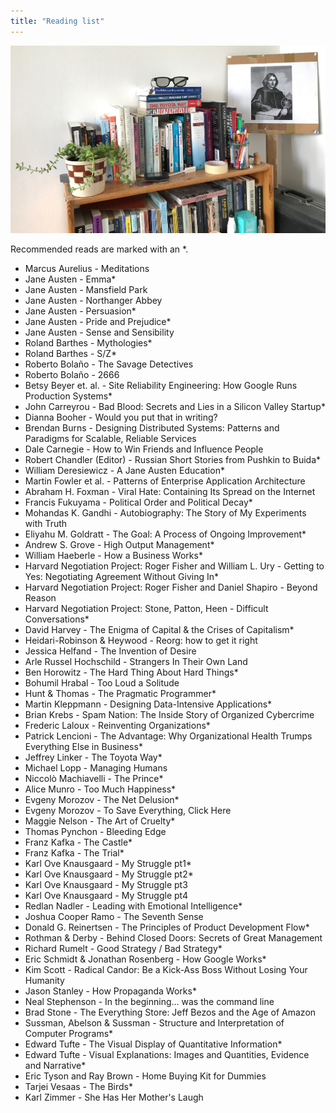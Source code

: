 ```yaml
---
title: "Reading list"
---
```


<div id="image-gallery">
  <img src="/assets/img/bookshelf.jpg">
</div>

Recommended reads are marked with an \*.

* Marcus Aurelius - Meditations
* Jane Austen - Emma\*
* Jane Austen - Mansfield Park
* Jane Austen - Northanger Abbey
* Jane Austen - Persuasion\*
* Jane Austen - Pride and Prejudice\*
* Jane Austen - Sense and Sensibility
* Roland Barthes - Mythologies\*
* Roland Barthes - S/Z\*
* Roberto Bolaño - The Savage Detectives
* Roberto Bolaño - 2666
* Betsy Beyer et. al. - Site Reliability Engineering: How Google Runs Production Systems\*
* John Carreyrou - Bad Blood: Secrets and Lies in a Silicon Valley Startup\*
* Dianna Booher - Would you put that in writing?
* Brendan Burns - Designing Distributed Systems: Patterns and Paradigms for Scalable, Reliable Services
* Dale Carnegie - How to Win Friends and Influence People
* Robert Chandler (Editor) - Russian Short Stories from Pushkin to Buida\*
* William Deresiewicz - A Jane Austen Education\*
* Martin Fowler et al. - Patterns of Enterprise Application Architecture
* Abraham H. Foxman - Viral Hate: Containing Its Spread on the Internet
* Francis Fukuyama - Political Order and Political Decay\*
* Mohandas K. Gandhi - Autobiography: The Story of My Experiments with Truth
* Eliyahu M. Goldratt - The Goal: A Process of Ongoing Improvement\*
* Andrew S. Grove - High Output Management\*
* William Haeberle - How a Business Works\*
* Harvard Negotiation Project: Roger Fisher and William L. Ury - Getting to Yes: Negotiating Agreement Without Giving In\*
* Harvard Negotiation Project: Roger Fisher and Daniel Shapiro - Beyond Reason
* Harvard Negotiation Project: Stone, Patton, Heen - Difficult Conversations\*
* David Harvey - The Enigma of Capital & the Crises of Capitalism\*
* Heidari-Robinson & Heywood - Reorg: how to get it right
* Jessica Helfand - The Invention of Desire
* Arle Russel Hochschild - Strangers In Their Own Land
* Ben Horowitz - The Hard Thing About Hard Things\*
* Bohumil Hrabal - Too Loud a Solitude
* Hunt & Thomas - The Pragmatic Programmer\*
* Martin Kleppmann - Designing Data-Intensive Applications\*
* Brian Krebs - Spam Nation: The Inside Story of Organized Cybercrime
* Frederic Laloux - Reinventing Organizations\*
* Patrick Lencioni - The Advantage: Why Organizational Health Trumps Everything Else in Business\*
* Jeffrey Linker - The Toyota Way\*
* Michael Lopp - Managing Humans
* Niccolò Machiavelli - The Prince\*
* Alice Munro - Too Much Happiness\*
* Evgeny Morozov - The Net Delusion\*
* Evgeny Morozov - To Save Everything, Click Here
* Maggie Nelson - The Art of Cruelty\*
* Thomas Pynchon - Bleeding Edge
* Franz Kafka - The Castle\*
* Franz Kafka - The Trial\*
* Karl Ove Knausgaard - My Struggle pt1\*
* Karl Ove Knausgaard - My Struggle pt2\*
* Karl Ove Knausgaard - My Struggle pt3
* Karl Ove Knausgaard - My Struggle pt4
* Redlan Nadler - Leading with Emotional Intelligence\*
* Joshua Cooper Ramo - The Seventh Sense
* Donald G. Reinertsen - The Principles of Product Development Flow\*
* Rothman & Derby - Behind Closed Doors: Secrets of Great Management
* Richard Rumelt - Good Strategy / Bad Strategy\*
* Eric Schmidt & Jonathan Rosenberg - How Google Works\*
* Kim Scott - Radical Candor: Be a Kick-Ass Boss Without Losing Your Humanity
* Jason Stanley - How Propaganda Works\*
* Neal Stephenson - In the beginning... was the command line
* Brad Stone - The Everything Store: Jeff Bezos and the Age of Amazon
* Sussman, Abelson & Sussman - Structure and Interpretation of Computer Programs\*
* Edward Tufte - The Visual Display of Quantitative Information\*
* Edward Tufte - Visual Explanations: Images and Quantities, Evidence and Narrative\*
* Eric Tyson and Ray Brown - Home Buying Kit for Dummies
* Tarjei Vesaas - The Birds\*
* Karl Zimmer - She Has Her Mother's Laugh
